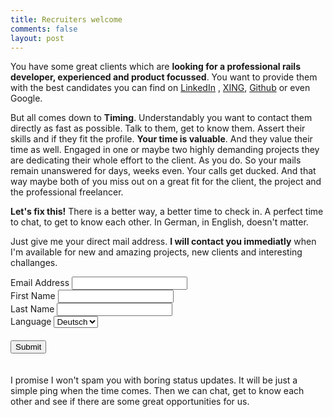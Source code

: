 ```yaml
---
title: Recruiters welcome
comments: false
layout: post
---
```


You have some great clients which are **looking for a professional rails developer, experienced and product focussed**. You want to provide them with the best candidates you can find on [LinkedIn]( https://www.linkedin.com/in/enricogenauck) , [XING](https://www.xing.com/profile/Enrico_Genauck), [Github](https://github.com/enricogenauck) or even Google.

But all comes down to **Timing**. Understandably you want to contact them directly as fast as possible. Talk to them, get to know them. Assert their skills and if they fit the profile. **Your time is valuable**.
And they value their time as well. Engaged in one or maybe two highly demanding projects they are dedicating their whole effort to the client. As you do. So your mails remain unanswered for days, weeks even. Your calls get ducked.
And that way maybe both of you miss out on a great fit for the client, the project and the professional freelancer.

**Let's fix this!** There is a better way, a better time to check in. A perfect time to chat, to get to know each other. In German, in English, doesn't matter.

Just give me your direct mail address. **I will contact you immediatly** when I'm available for new and amazing projects, new clients and interesting challanges.

<!-- Begin MailChimp Signup Form -->
<div id="mc_embed_signup">
<form action="//enricogenauck.us10.list-manage.com/subscribe/post?u=c5eadfb9c56709c6870acd8dd&amp;id=ebd4eb637f" method="post" id="mc-embedded-subscribe-form" name="mc-embedded-subscribe-form" class="validate pure-form pure-form-stacked" target="_blank" novalidate>
    <div id="mc_embed_signup_scroll">
      <div class="mc-field-group pure-g">
        <label for="mce-EMAIL" class="pure-u-1 pure-u-md-1-3">Email Address</span>
        </label>
        <input type="email" value="" name="EMAIL" class="required email pure-u-1 pure-u-md-2-3" id="mce-EMAIL">
      </div>
      <div class="mc-field-group pure-g">
        <label for="mce-FNAME" class="pure-u-1 pure-u-md-1-3">First Name</label>
        <input type="text" value="" name="FNAME" class="required pure-u-1 pure-u-md-2-3" id="mce-FNAME">
      </div>
      <div class="mc-field-group pure-g">
        <label for="mce-LNAME" class="pure-u-1 pure-u-md-1-3">Last Name</label>
        <input type="text" value="" name="LNAME" class="required pure-u-1 pure-u-md-2-3" id="mce-LNAME">
      </div>
      <div class="mc-field-group pure-g">
        <label for="mce-LANGUAGE" class="pure-u-1 pure-u-md-1-3">Language</label>
        <select name="LANGUAGE" class="pure-u-1 pure-u-md-2-3" id="mce-LANGUAGE">
          <option value="Deutsch">Deutsch</option>
          <option value="English">English</option>
        </select>
      </div>
      <div id="mce-responses" class="clear">
        <div class="response" id="mce-error-response" style="display:none"></div>
        <div class="response" id="mce-success-response" style="display:none"></div>
      </div>
      <!-- real people should not fill this in and expect good things - do not remove this or risk form bot signups-->
      <div style="position: absolute; left: -5000px;">
        <input type="text" name="b_c5eadfb9c56709c6870acd8dd_ebd4eb637f" tabindex="-1" value="">
      </div>
      <div class="clear pure-g" style="padding: 20px 0px;">
        <span class="pure-u-1-2"></span>
        <input type="submit" value="Submit" name="subscribe" id="mc-embedded-subscribe" class="button pure-button pure-button-primary pure-u-1-2">
      </div>
    </div>
  </form>
</div>

<!--End mc_embed_signup-->

I promise I won't spam you with boring status updates. It will be just a simple ping when the time comes. Then we can chat, get to know each other and see if there are some great opportunities for us.
